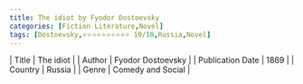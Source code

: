 ```yaml
---
title: The idiot by Fyodor Dostoevsky
categories: [Fiction Literature,Novel]
tags: [Dostoevsky,⭐⭐⭐⭐⭐⭐⭐⭐⭐⭐ 10/10,Russia,Novel]
---     
```

| Title | The idiot  |
| Author |  Fyodor Dostoevsky  |
| Publication Date | 1869   |
| Country | Russia |
| Genre | Comedy and Social  |
        